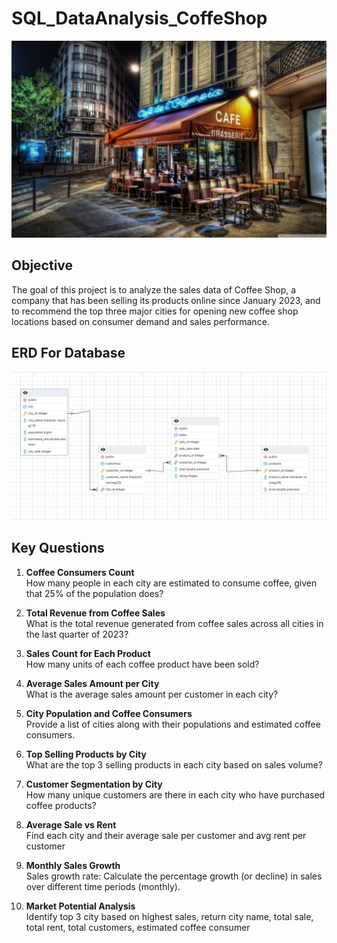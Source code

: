 # SQL_DataAnalysis_CoffeShop
![Company Logo](https://github.com/alicorduk/SQL_DataAnalysis_CoffeShop/blob/main/CofeeSTR.jpg)

## Objective
The goal of this project is to analyze the sales data of Coffee Shop, a company that has been selling its products online since January 2023, and to recommend the top three major cities for opening new coffee shop locations based on consumer demand and sales performance.

## ERD For Database
![](https://github.com/alicorduk/SQL_DataAnalysis_CoffeShop/blob/main/ERD_For_DB.png)

## Key Questions
1. **Coffee Consumers Count**  
   How many people in each city are estimated to consume coffee, given that 25% of the population does?

2. **Total Revenue from Coffee Sales**  
   What is the total revenue generated from coffee sales across all cities in the last quarter of 2023?

3. **Sales Count for Each Product**  
   How many units of each coffee product have been sold?

4. **Average Sales Amount per City**  
   What is the average sales amount per customer in each city?

5. **City Population and Coffee Consumers**  
   Provide a list of cities along with their populations and estimated coffee consumers.

6. **Top Selling Products by City**  
   What are the top 3 selling products in each city based on sales volume?

7. **Customer Segmentation by City**  
   How many unique customers are there in each city who have purchased coffee products?

8. **Average Sale vs Rent**  
   Find each city and their average sale per customer and avg rent per customer

9. **Monthly Sales Growth**  
   Sales growth rate: Calculate the percentage growth (or decline) in sales over different time periods (monthly).

10. **Market Potential Analysis**  
    Identify top 3 city based on highest sales, return city name, total sale, total rent, total customers, estimated  coffee consumer
    
